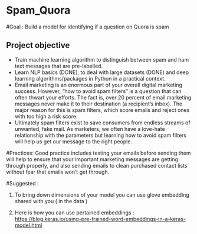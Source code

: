 # Spam_Quora

#Goal : Build a model for identifying if a question on Quora is spam 

Project objective
-----------------
* Train machine learning algorithm to distinguish between spam and ham text messages that are pre-labelled.   
* Learn NLP basics (DONE), to deal with large datasets (DONE) and deep learning algorithms/packages in Python in a practical context. 
* Email marketing is an enormous part of your overall digital marketing success. However, “how to avoid spam filters” is a question that can often thwart your efforts. The fact is, over 20 percent of email marketing messages never make it to their destination (a recipient’s inbox). The major reason for this is spam filters, which score emails and reject ones with too high a risk score.
* Ultimately spam filters exist to save consumers from endless streams of unwanted, fake mail. As marketers, we often have a love-hate relationship with the parameters but learning how to avoid spam filters will help us get our message to the right people.

#Practices:
Good practice includes testing your emails before sending them will help to ensure that your important marketing messages are getting through properly, and also sending emails to clean purchased contact lists without fear that emails won’t get through.


#Suggested : 

1. To bring down dimensions of your model you can use glove embedding shared with you ( in the data )

2. Here is how you can use pertained embeddings : https://blog.keras.io/using-pre-trained-word-embeddings-in-a-keras-model.html

